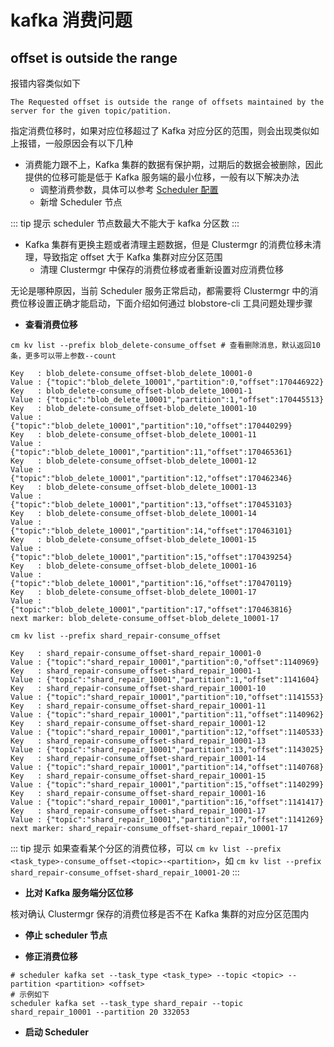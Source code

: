 # kafka 消费问题

## offset is outside the range

报错内容类似如下

```shell
The Requested offset is outside the range of offsets maintained by the server for the given topic/patition.
```

指定消费位移时，如果对应位移超过了 Kafka 对应分区的范围，则会出现类似如上报错，一般原因会有以下几种

- 消费能力跟不上，Kafka 集群的数据有保护期，过期后的数据会被删除，因此提供的位移可能是低于 Kafka 服务端的最小位移，一般有以下解决办法
  - 调整消费参数，具体可以参考 [Scheduler 配置](../ops/configs/blobstore/scheduler.md)
  - 新增 Scheduler 节点

::: tip 提示
scheduler 节点数最大不能大于 kafka 分区数
:::

- Kafka 集群有更换主题或者清理主题数据，但是 Clustermgr 的消费位移未清理，导致指定 offset 大于 Kafka 集群对应分区范围
  - 清理 Clustermgr 中保存的消费位移或者重新设置对应消费位移

无论是哪种原因，当前 Scheduler 服务正常启动，都需要将 Clustermgr 中的消费位移设置正确才能启动，下面介绍如何通过 blobstore-cli 工具问题处理步骤

- **查看消费位移**

```shell
cm kv list --prefix blob_delete-consume_offset # 查看删除消息，默认返回10条，更多可以带上参数--count

Key   : blob_delete-consume_offset-blob_delete_10001-0
Value : {"topic":"blob_delete_10001","partition":0,"offset":170446922}
Key   : blob_delete-consume_offset-blob_delete_10001-1
Value : {"topic":"blob_delete_10001","partition":1,"offset":170445513}
Key   : blob_delete-consume_offset-blob_delete_10001-10
Value : {"topic":"blob_delete_10001","partition":10,"offset":170440299}
Key   : blob_delete-consume_offset-blob_delete_10001-11
Value : {"topic":"blob_delete_10001","partition":11,"offset":170465361}
Key   : blob_delete-consume_offset-blob_delete_10001-12
Value : {"topic":"blob_delete_10001","partition":12,"offset":170462346}
Key   : blob_delete-consume_offset-blob_delete_10001-13
Value : {"topic":"blob_delete_10001","partition":13,"offset":170453103}
Key   : blob_delete-consume_offset-blob_delete_10001-14
Value : {"topic":"blob_delete_10001","partition":14,"offset":170463101}
Key   : blob_delete-consume_offset-blob_delete_10001-15
Value : {"topic":"blob_delete_10001","partition":15,"offset":170439254}
Key   : blob_delete-consume_offset-blob_delete_10001-16
Value : {"topic":"blob_delete_10001","partition":16,"offset":170470119}
Key   : blob_delete-consume_offset-blob_delete_10001-17
Value : {"topic":"blob_delete_10001","partition":17,"offset":170463816}
next marker: blob_delete-consume_offset-blob_delete_10001-17

cm kv list --prefix shard_repair-consume_offset

Key   : shard_repair-consume_offset-shard_repair_10001-0
Value : {"topic":"shard_repair_10001","partition":0,"offset":1140969}
Key   : shard_repair-consume_offset-shard_repair_10001-1
Value : {"topic":"shard_repair_10001","partition":1,"offset":1141604}
Key   : shard_repair-consume_offset-shard_repair_10001-10
Value : {"topic":"shard_repair_10001","partition":10,"offset":1141553}
Key   : shard_repair-consume_offset-shard_repair_10001-11
Value : {"topic":"shard_repair_10001","partition":11,"offset":1140962}
Key   : shard_repair-consume_offset-shard_repair_10001-12
Value : {"topic":"shard_repair_10001","partition":12,"offset":1140533}
Key   : shard_repair-consume_offset-shard_repair_10001-13
Value : {"topic":"shard_repair_10001","partition":13,"offset":1143025}
Key   : shard_repair-consume_offset-shard_repair_10001-14
Value : {"topic":"shard_repair_10001","partition":14,"offset":1140768}
Key   : shard_repair-consume_offset-shard_repair_10001-15
Value : {"topic":"shard_repair_10001","partition":15,"offset":1140299}
Key   : shard_repair-consume_offset-shard_repair_10001-16
Value : {"topic":"shard_repair_10001","partition":16,"offset":1141417}
Key   : shard_repair-consume_offset-shard_repair_10001-17
Value : {"topic":"shard_repair_10001","partition":17,"offset":1141269}
next marker: shard_repair-consume_offset-shard_repair_10001-17
```

::: tip 提示
如果查看某个分区的消费位移，可以 `cm kv list --prefix <task_type>-consume_offset-<topic>-<partition>`，如 `cm kv list --prefix shard_repair-consume_offset-shard_repair_10001-20`
:::

- **比对 Kafka 服务端分区位移**

核对确认 Clustermgr 保存的消费位移是否不在 Kafka 集群的对应分区范围内

- **停止 scheduler 节点**

- **修正消费位移**

```shell
# scheduler kafka set --task_type <task_type> --topic <topic> --partition <partition> <offset>
# 示例如下
scheduler kafka set --task_type shard_repair --topic shard_repair_10001 --partition 20 332053
```

- **启动 Scheduler**